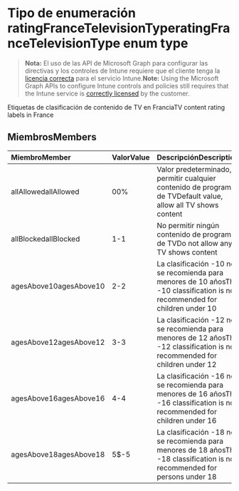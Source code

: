 # <a name="ratingfrancetelevisiontype-enum-type"></a><span data-ttu-id="73b6b-101">Tipo de enumeración ratingFranceTelevisionType</span><span class="sxs-lookup"><span data-stu-id="73b6b-101">ratingFranceTelevisionType enum type</span></span>

> <span data-ttu-id="73b6b-102">**Nota:** El uso de las API de Microsoft Graph para configurar las directivas y los controles de Intune requiere que el cliente tenga la [licencia correcta](https://go.microsoft.com/fwlink/?linkid=839381) para el servicio Intune.</span><span class="sxs-lookup"><span data-stu-id="73b6b-102">**Note:** Using the Microsoft Graph APIs to configure Intune controls and policies still requires that the Intune service is [correctly licensed](https://go.microsoft.com/fwlink/?linkid=839381) by the customer.</span></span>

<span data-ttu-id="73b6b-103">Etiquetas de clasificación de contenido de TV en Francia</span><span class="sxs-lookup"><span data-stu-id="73b6b-103">TV content rating labels in France</span></span>
## <a name="members"></a><span data-ttu-id="73b6b-104">Miembros</span><span class="sxs-lookup"><span data-stu-id="73b6b-104">Members</span></span>
|<span data-ttu-id="73b6b-105">Miembro</span><span class="sxs-lookup"><span data-stu-id="73b6b-105">Member</span></span>|<span data-ttu-id="73b6b-106">Valor</span><span class="sxs-lookup"><span data-stu-id="73b6b-106">Value</span></span>|<span data-ttu-id="73b6b-107">Descripción</span><span class="sxs-lookup"><span data-stu-id="73b6b-107">Description</span></span>|
|:---|:---|:---|
|<span data-ttu-id="73b6b-108">allAllowed</span><span class="sxs-lookup"><span data-stu-id="73b6b-108">allAllowed</span></span>|<span data-ttu-id="73b6b-109">0</span><span class="sxs-lookup"><span data-stu-id="73b6b-109">0%</span></span>|<span data-ttu-id="73b6b-110">Valor predeterminado, permitir cualquier contenido de programas de TV</span><span class="sxs-lookup"><span data-stu-id="73b6b-110">Default value, allow all TV shows content</span></span>|
|<span data-ttu-id="73b6b-111">allBlocked</span><span class="sxs-lookup"><span data-stu-id="73b6b-111">allBlocked</span></span>|<span data-ttu-id="73b6b-112">1</span><span class="sxs-lookup"><span data-stu-id="73b6b-112">-1</span></span>|<span data-ttu-id="73b6b-113">No permitir ningún contenido de programas de TV</span><span class="sxs-lookup"><span data-stu-id="73b6b-113">Do not allow any TV shows content</span></span>|
|<span data-ttu-id="73b6b-114">agesAbove10</span><span class="sxs-lookup"><span data-stu-id="73b6b-114">agesAbove10</span></span>|<span data-ttu-id="73b6b-115">2</span><span class="sxs-lookup"><span data-stu-id="73b6b-115">-2</span></span>|<span data-ttu-id="73b6b-116">La clasificación -10 no se recomienda para menores de 10 años</span><span class="sxs-lookup"><span data-stu-id="73b6b-116">The -10 classification is not recommended for children under 10</span></span>|
|<span data-ttu-id="73b6b-117">agesAbove12</span><span class="sxs-lookup"><span data-stu-id="73b6b-117">agesAbove12</span></span>|<span data-ttu-id="73b6b-118">3</span><span class="sxs-lookup"><span data-stu-id="73b6b-118">-3</span></span>|<span data-ttu-id="73b6b-119">La clasificación -12 no se recomienda para menores de 12 años</span><span class="sxs-lookup"><span data-stu-id="73b6b-119">The -12 classification is not recommended for children under 12</span></span>|
|<span data-ttu-id="73b6b-120">agesAbove16</span><span class="sxs-lookup"><span data-stu-id="73b6b-120">agesAbove16</span></span>|<span data-ttu-id="73b6b-121">4</span><span class="sxs-lookup"><span data-stu-id="73b6b-121">-4</span></span>|<span data-ttu-id="73b6b-122">La clasificación -16 no se recomienda para menores de 16 años</span><span class="sxs-lookup"><span data-stu-id="73b6b-122">The -16 classification is not recommended for children under 16</span></span>|
|<span data-ttu-id="73b6b-123">agesAbove18</span><span class="sxs-lookup"><span data-stu-id="73b6b-123">agesAbove18</span></span>|<span data-ttu-id="73b6b-124">5</span><span class="sxs-lookup"><span data-stu-id="73b6b-124">$-5</span></span>|<span data-ttu-id="73b6b-125">La clasificación -18 no se recomienda para menores de 18 años</span><span class="sxs-lookup"><span data-stu-id="73b6b-125">The -18 classification is not recommended for persons under 18</span></span>|








